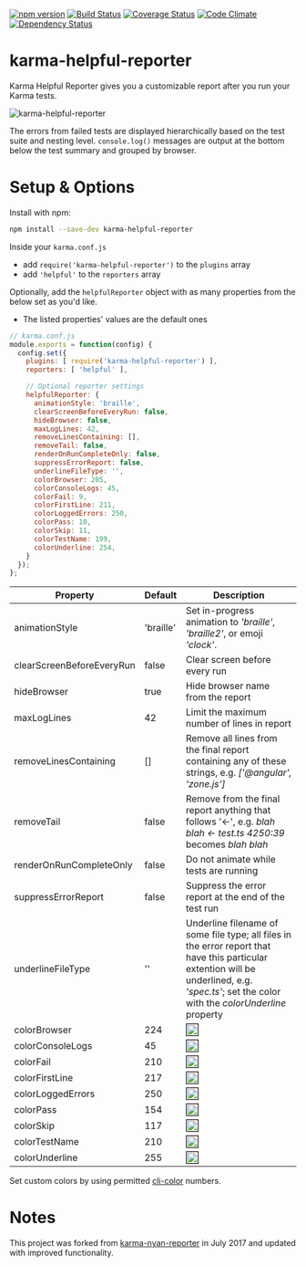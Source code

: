 [![npm version](https://badge.fury.io/js/karma-helpful-reporter.svg)](http://badge.fury.io/js/karma-helpful-reporter)
[![Build Status](https://travis-ci.org/whyboris/karma-helpful-reporter.svg)](https://travis-ci.org/whyboris/karma-helpful-reporter)
[![Coverage Status](https://coveralls.io/repos/github/whyboris/karma-helpful-reporter/badge.svg?branch=karma-helpful-reporter)](https://coveralls.io/github/whyboris/karma-helpful-reporter?branch=karma-helpful-reporter)
[![Code Climate](https://codeclimate.com/github/whyboris/karma-helpful-reporter/badges/gpa.svg)](https://codeclimate.com/github/whyboris/karma-helpful-reporter)
[![Dependency Status](https://david-dm.org/whyboris/karma-helpful-reporter.svg)](https://david-dm.org/whyboris/karma-helpful-reporter)

karma-helpful-reporter
===

Karma Helpful Reporter gives you a customizable report after you run your Karma tests.

![karma-helpful-reporter](https://user-images.githubusercontent.com/17264277/28763978-fcc6466c-758f-11e7-9343-b13933f15e88.png "Karma Helpful Reporter")

The errors from failed tests are displayed hierarchically based on the test suite and nesting level. `console.log()` messages are output at the bottom below the test summary and grouped by browser.

Setup & Options
===

Install with npm:

```sh
npm install --save-dev karma-helpful-reporter
```

Inside your `karma.conf.js` 
 - add `require('karma-helpful-reporter')` to the `plugins` array
 - add `'helpful'` to the `reporters` array

Optionally, add the `helpfulReporter` object with as many properties from the below set as you'd like.
 - The listed properties' values are the default ones

```js
// karma.conf.js
module.exports = function(config) {
  config.set({
    plugins: [ require('karma-helpful-reporter') ],
    reporters: [ 'helpful' ],

    // Optional reporter settings
    helpfulReporter: {
      animationStyle: 'braille',
      clearScreenBeforeEveryRun: false,
      hideBrowser: false,
      maxLogLines: 42,
      removeLinesContaining: [],
      removeTail: false,
      renderOnRunCompleteOnly: false,
      suppressErrorReport: false,
      underlineFileType: '',
      colorBrowser: 205,
      colorConsoleLogs: 45,
      colorFail: 9,
      colorFirstLine: 211,
      colorLoggedErrors: 250,
      colorPass: 10,
      colorSkip: 11,
      colorTestName: 199,
      colorUnderline: 254,
    }
  });
};
```


Property | Default | Description
--- | --- | ---
animationStyle | 'braille' | Set in-progress animation to _'braille'_, _'braille2'_, or emoji _'clock'_.
clearScreenBeforeEveryRun | false | Clear screen before every run
hideBrowser | true | Hide browser name from the report
maxLogLines | 42 | Limit the maximum number of lines in report
removeLinesContaining | [] | Remove all lines from the final report containing any of these strings, e.g. _['@angular', 'zone.js']_
removeTail | false | Remove from the final report anything that follows '<-', e.g. _blah blah <- test.ts 4250:39_ becomes _blah blah_
renderOnRunCompleteOnly | false | Do not animate while tests are running
suppressErrorReport | false | Suppress the error report at the end of the test run
underlineFileType | '' | Underline filename of some file type; all files in the error report that have this particular extention will be underlined, e.g. _'spec.ts'_; set the color with the _colorUnderline_ property
colorBrowser | 224 | <img src="http://medyk.org/colors/ffd7d7.png" style="border: 1px solid black" width="20" height="20" /> 
colorConsoleLogs | 45 | <img src="http://medyk.org/colors/00d7ff.png" style="border: 1px solid black" width="20" height="20" />
colorFail | 210 | <img src="http://medyk.org/colors/ff8787.png" style="border: 1px solid black" width="20" height="20" /> 
colorFirstLine | 217 | <img src="http://medyk.org/colors/ffafaf.png" style="border: 1px solid black" width="20" height="20" />
colorLoggedErrors | 250 | <img src="http://medyk.org/colors/bcbcbc.png" style="border: 1px solid black" width="20" height="20" />
colorPass | 154 | <img src="http://medyk.org/colors/afff00.png" style="border: 1px solid black" width="20" height="20" /> 
colorSkip | 117 | <img src="http://medyk.org/colors/87d7ff.png" style="border: 1px solid black" width="20" height="20" /> 
colorTestName | 210 | <img src="http://medyk.org/colors/ff8787.png" style="border: 1px solid black" width="20" height="20" />
colorUnderline | 255 | <img src="http://medyk.org/colors/eeeeee.png" style="border: 1px solid black" width="20" height="20" />

Set custom colors by using permitted [cli-color](https://github.com/medikoo/cli-color) numbers.

Notes
===

This project was forked from [karma-nyan-reporter](https://github.com/dgarlitt/karma-nyan-reporter/) in July 2017 and updated with improved functionality.
